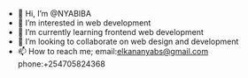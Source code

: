 - 👋 Hi, I’m @NYABIBA
- 👀 I’m interested in web development
- 🌱 I’m currently learning frontend web development
- 💞️ I’m looking to collaborate on web design and development
- 📫 How to reach me; email:elkananyabs@gmail.com phone:+254705824368

<!---
NYABIBA/NYABIBA is a ✨ special ✨ repository because its `README.md` (this file) appears on your GitHub profile.
You can click the Preview link to take a look at your changes.
--->
